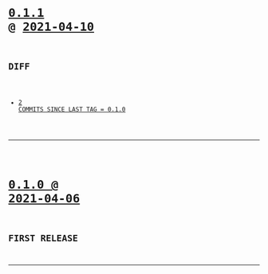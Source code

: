 <code>

# [0.1.1](https://github.com/cogsmith/nodeinfo/compare/0.1.1...main) @ [2021-04-10](https://github.com/cogsmith/nodeinfo/releases/tag/0.1.1) 

## DIFF
- [2 COMMITS SINCE LAST TAG = 0.1.0](https://github.com/cogsmith/nodeinfo/compare/0.1.0...0.1.1)

</code>

---
<code>

# [0.1.0 @ 2021-04-06](https://github.com/cogsmith/nodeinfo/releases/tag/0.1.0)

## FIRST RELEASE

</code>

---
